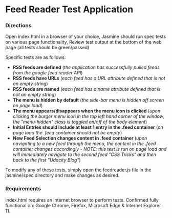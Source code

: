 # Feed Reader Test Application

### Directions
Open index.html in a browser of your choice,
Jasmine should run spec tests on various page functionality,
Review test output at the bottom of the web page (all tests should be green/passed)

Specific tests are as follows:
* **RSS feeds are defined** (*the application has successfully pulled feeds from the google feed reader API*)
* **RSS feeds have URLs** (*each feed has a URL attribute defined that is not an empty string*)
* **RSS feeds are named** (*each feed has a name attribute defined that is not an empty string*)
* **The menu is hidden by default** (*the side-bar menu is hidden off screen on page load*)
* **The menu appears/disappears when the menu icon is clicked** (*upon clicking the burger menu icon in the top left hand corner of the window, the "menu-hidden" class is toggled on/off of the body element*)
* **Initial Entries should include at least 1 entry in the .feed container** (*on page load the .feed container should not be empty*)
* **New Feed Selection changes content in .feed container** (*upon navigating to a new feed through the menu, the content in the .feed container changes accordingly - NOTE: this test is run on page load and will immediately navigate to the second feed "CSS Tricks" and then back to the first "Udacity Blog"*)

To modify any of these tests, simply open the feedreader.js file in the jasmine/spec directory and make changes as desired.

### Requirements
index.html requires an internet browser to perform tests.
Confirmed fully functional on: Google Chrome, Firefox, Microsoft Edge & Internet Explorer 11.
